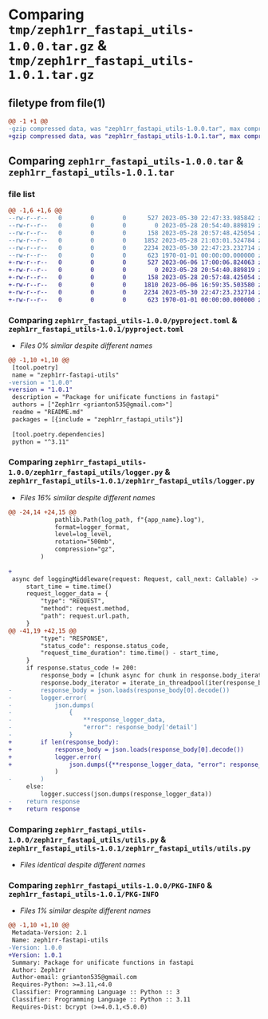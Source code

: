 # Comparing `tmp/zeph1rr_fastapi_utils-1.0.0.tar.gz` & `tmp/zeph1rr_fastapi_utils-1.0.1.tar.gz`

## filetype from file(1)

```diff
@@ -1 +1 @@
-gzip compressed data, was "zeph1rr_fastapi_utils-1.0.0.tar", max compression
+gzip compressed data, was "zeph1rr_fastapi_utils-1.0.1.tar", max compression
```

## Comparing `zeph1rr_fastapi_utils-1.0.0.tar` & `zeph1rr_fastapi_utils-1.0.1.tar`

### file list

```diff
@@ -1,6 +1,6 @@
--rw-r--r--   0        0        0      527 2023-05-30 22:47:33.985842 zeph1rr_fastapi_utils-1.0.0/pyproject.toml
--rw-r--r--   0        0        0        0 2023-05-28 20:54:40.889819 zeph1rr_fastapi_utils-1.0.0/README.md
--rw-r--r--   0        0        0      158 2023-05-28 20:57:48.425054 zeph1rr_fastapi_utils-1.0.0/zeph1rr_fastapi_utils/__init__.py
--rw-r--r--   0        0        0     1852 2023-05-28 21:03:01.524784 zeph1rr_fastapi_utils-1.0.0/zeph1rr_fastapi_utils/logger.py
--rw-r--r--   0        0        0     2234 2023-05-30 22:47:23.232714 zeph1rr_fastapi_utils-1.0.0/zeph1rr_fastapi_utils/utils.py
--rw-r--r--   0        0        0      623 1970-01-01 00:00:00.000000 zeph1rr_fastapi_utils-1.0.0/PKG-INFO
+-rw-r--r--   0        0        0      527 2023-06-06 17:00:06.824063 zeph1rr_fastapi_utils-1.0.1/pyproject.toml
+-rw-r--r--   0        0        0        0 2023-05-28 20:54:40.889819 zeph1rr_fastapi_utils-1.0.1/README.md
+-rw-r--r--   0        0        0      158 2023-05-28 20:57:48.425054 zeph1rr_fastapi_utils-1.0.1/zeph1rr_fastapi_utils/__init__.py
+-rw-r--r--   0        0        0     1810 2023-06-06 16:59:35.503580 zeph1rr_fastapi_utils-1.0.1/zeph1rr_fastapi_utils/logger.py
+-rw-r--r--   0        0        0     2234 2023-05-30 22:47:23.232714 zeph1rr_fastapi_utils-1.0.1/zeph1rr_fastapi_utils/utils.py
+-rw-r--r--   0        0        0      623 1970-01-01 00:00:00.000000 zeph1rr_fastapi_utils-1.0.1/PKG-INFO
```

### Comparing `zeph1rr_fastapi_utils-1.0.0/pyproject.toml` & `zeph1rr_fastapi_utils-1.0.1/pyproject.toml`

 * *Files 0% similar despite different names*

```diff
@@ -1,10 +1,10 @@
 [tool.poetry]
 name = "zeph1rr-fastapi-utils"
-version = "1.0.0"
+version = "1.0.1"
 description = "Package for unificate functions in fastapi"
 authors = ["Zeph1rr <grianton535@gmail.com>"]
 readme = "README.md"
 packages = [{include = "zeph1rr_fastapi_utils"}]
 
 [tool.poetry.dependencies]
 python = "^3.11"
```

### Comparing `zeph1rr_fastapi_utils-1.0.0/zeph1rr_fastapi_utils/logger.py` & `zeph1rr_fastapi_utils-1.0.1/zeph1rr_fastapi_utils/logger.py`

 * *Files 16% similar despite different names*

```diff
@@ -24,14 +24,15 @@
             pathlib.Path(log_path, f"{app_name}.log"),
             format=logger_format,
             level=log_level,
             rotation="500mb",
             compression="gz",
         )
 
+
 async def loggingMiddleware(request: Request, call_next: Callable) -> Response:
     start_time = time.time()
     request_logger_data = {
         "type": "REQUEST",
         "method": request.method,
         "path": request.url.path,
     }
@@ -41,19 +42,15 @@
         "type": "RESPONSE",
         "status_code": response.status_code,
         "request_time_duration": time.time() - start_time,
     }
     if response.status_code != 200:
         response_body = [chunk async for chunk in response.body_iterator]
         response.body_iterator = iterate_in_threadpool(iter(response_body))
-        response_body = json.loads(response_body[0].decode())
-        logger.error(
-            json.dumps(
-                {
-                    **response_logger_data, 
-                    "error": response_body['detail']
-                }
+        if len(response_body):
+            response_body = json.loads(response_body[0].decode())
+            logger.error(
+                json.dumps({**response_logger_data, "error": response_body["detail"]})
             )
-        )
     else:
         logger.success(json.dumps(response_logger_data))
-    return response
+    return response
```

### Comparing `zeph1rr_fastapi_utils-1.0.0/zeph1rr_fastapi_utils/utils.py` & `zeph1rr_fastapi_utils-1.0.1/zeph1rr_fastapi_utils/utils.py`

 * *Files identical despite different names*

### Comparing `zeph1rr_fastapi_utils-1.0.0/PKG-INFO` & `zeph1rr_fastapi_utils-1.0.1/PKG-INFO`

 * *Files 1% similar despite different names*

```diff
@@ -1,10 +1,10 @@
 Metadata-Version: 2.1
 Name: zeph1rr-fastapi-utils
-Version: 1.0.0
+Version: 1.0.1
 Summary: Package for unificate functions in fastapi
 Author: Zeph1rr
 Author-email: grianton535@gmail.com
 Requires-Python: >=3.11,<4.0
 Classifier: Programming Language :: Python :: 3
 Classifier: Programming Language :: Python :: 3.11
 Requires-Dist: bcrypt (>=4.0.1,<5.0.0)
```

